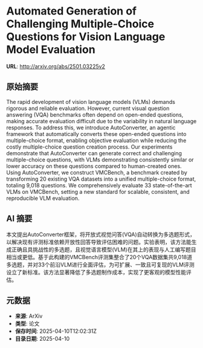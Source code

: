 # Automated Generation of Challenging Multiple-Choice Questions for Vision Language Model Evaluation

**URL**: http://arxiv.org/abs/2501.03225v2

## 原始摘要

The rapid development of vision language models (VLMs) demands rigorous and
reliable evaluation. However, current visual question answering (VQA)
benchmarks often depend on open-ended questions, making accurate evaluation
difficult due to the variability in natural language responses. To address
this, we introduce AutoConverter, an agentic framework that automatically
converts these open-ended questions into multiple-choice format, enabling
objective evaluation while reducing the costly multiple-choice question
creation process. Our experiments demonstrate that AutoConverter can generate
correct and challenging multiple-choice questions, with VLMs demonstrating
consistently similar or lower accuracy on these questions compared to
human-created ones. Using AutoConverter, we construct VMCBench, a benchmark
created by transforming 20 existing VQA datasets into a unified multiple-choice
format, totaling 9,018 questions. We comprehensively evaluate 33
state-of-the-art VLMs on VMCBench, setting a new standard for scalable,
consistent, and reproducible VLM evaluation.


## AI 摘要

本文提出AutoConverter框架，将开放式视觉问答(VQA)自动转换为多选题形式，以解决现有评测标准依赖开放性回答导致评估困难的问题。实验表明，该方法能生成正确且具挑战性的多选题，且视觉语言模型(VLM)在其上的表现与人工编写题目相当或更低。基于此构建的VMCBench评测集整合了20个VQA数据集共9,018道多选题，并对33个前沿VLM进行全面评估，为可扩展、一致且可复现的VLM评测设立了新标准。该方法显著降低了多选题制作成本，实现了更客观的模型性能评估。

## 元数据

- **来源**: ArXiv
- **类型**: 论文
- **保存时间**: 2025-04-10T12:02:31Z
- **目录日期**: 2025-04-10
